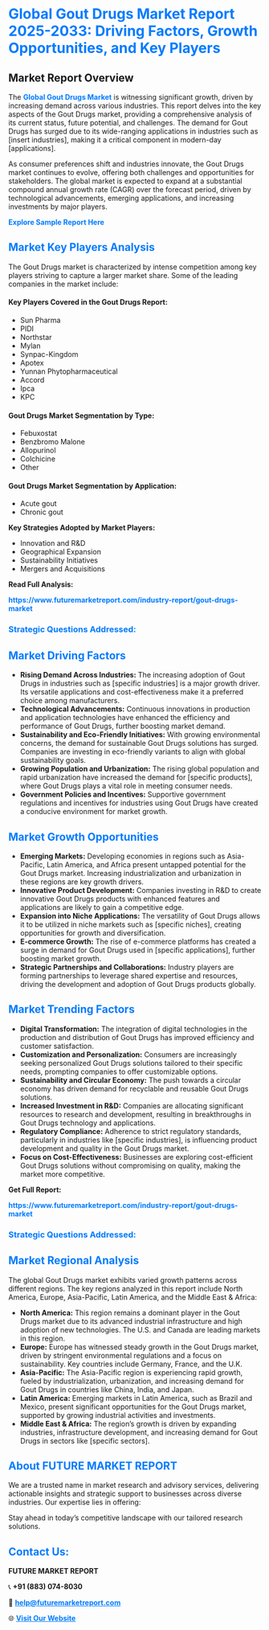 <h1 style="color: #007BFF;">Global Gout Drugs Market Report 2025-2033: Driving Factors, Growth Opportunities, and Key Players</h1>

<section id="overview">
<h2>Market Report Overview</h2>
<p>The <a href="https://www.futuremarketreport.com/industry-report/gout-drugs-market" style="color: #007BFF; text-decoration: none;"><strong>Global Gout Drugs Market</strong></a> is witnessing significant growth, driven by increasing demand across various industries. This report delves into the key aspects of the Gout Drugs market, providing a comprehensive analysis of its current status, future potential, and challenges. The demand for Gout Drugs has surged due to its wide-ranging applications in industries such as [insert industries], making it a critical component in modern-day [applications].</p>
<p>As consumer preferences shift and industries innovate, the Gout Drugs market continues to evolve, offering both challenges and opportunities for stakeholders. The global market is expected to expand at a substantial compound annual growth rate (CAGR) over the forecast period, driven by technological advancements, emerging applications, and increasing investments by major players.</p>
</section>

<section id="overview">
<p><a href="https://www.futuremarketreport.com/request-sample/reportId=64750" style="color: #007BFF; text-decoration: none;"><strong>Explore Sample Report Here</strong></a></p>
</section>

<section id="key-players">
<h2 style="color: #007BFF;">Market Key Players Analysis</h2>
<p>The Gout Drugs market is characterized by intense competition among key players striving to capture a larger market share. Some of the leading companies in the market include:</p>
<h4>Key Players Covered in the Gout Drugs Report:</h4>
<ul><li>Sun Pharma</li><li>PIDI</li><li>Northstar</li><li>Mylan</li><li>Synpac-Kingdom</li><li>Apotex</li><li>Yunnan Phytopharmaceutical</li><li>Accord</li><li>Ipca</li><li>KPC</li></ul>
<h4>Gout Drugs Market Segmentation by Type:</h4>
<ul><li>Febuxostat</li><li>Benzbromo Malone</li><li>Allopurinol</li><li>Colchicine</li><li>Other</li></ul>

<h4>Gout Drugs Market Segmentation by Application:</h4>
<ul><li>Acute gout</li><li>Chronic gout</li></ul>
<p><strong>Key Strategies Adopted by Market Players:</strong></p>
<ul>
<li>Innovation and R&D</li>
<li>Geographical Expansion</li>
<li>Sustainability Initiatives</li>
<li>Mergers and Acquisitions</li>
</ul>
</section>

<section>
<p><strong>Read Full Analysis: </strong></p><a href="https://www.futuremarketreport.com/industry-report/gout-drugs-market" style="color: #007BFF; text-decoration: none;"><strong>https://www.futuremarketreport.com/industry-report/gout-drugs-market</strong></a>
<h3 style="color: #007BFF;">Strategic Questions Addressed:</h3>
</section>

<section id="driving-factors">
<h2 style="color: #007BFF;">Market Driving Factors</h2>
<ul>
<li><strong>Rising Demand Across Industries:</strong> The increasing adoption of Gout Drugs in industries such as [specific industries] is a major growth driver. Its versatile applications and cost-effectiveness make it a preferred choice among manufacturers.</li>
<li><strong>Technological Advancements:</strong> Continuous innovations in production and application technologies have enhanced the efficiency and performance of Gout Drugs, further boosting market demand.</li>
<li><strong>Sustainability and Eco-Friendly Initiatives:</strong> With growing environmental concerns, the demand for sustainable Gout Drugs solutions has surged. Companies are investing in eco-friendly variants to align with global sustainability goals.</li>
<li><strong>Growing Population and Urbanization:</strong> The rising global population and rapid urbanization have increased the demand for [specific products], where Gout Drugs plays a vital role in meeting consumer needs.</li>
<li><strong>Government Policies and Incentives:</strong> Supportive government regulations and incentives for industries using Gout Drugs have created a conducive environment for market growth.</li>
</ul>
</section>

<section id="growth-opportunities">
<h2 style="color: #007BFF;">Market Growth Opportunities</h2>
<ul>
<li><strong>Emerging Markets:</strong> Developing economies in regions such as Asia-Pacific, Latin America, and Africa present untapped potential for the Gout Drugs market. Increasing industrialization and urbanization in these regions are key growth drivers.</li>
<li><strong>Innovative Product Development:</strong> Companies investing in R&D to create innovative Gout Drugs products with enhanced features and applications are likely to gain a competitive edge.</li>
<li><strong>Expansion into Niche Applications:</strong> The versatility of Gout Drugs allows it to be utilized in niche markets such as [specific niches], creating opportunities for growth and diversification.</li>
<li><strong>E-commerce Growth:</strong> The rise of e-commerce platforms has created a surge in demand for Gout Drugs used in [specific applications], further boosting market growth.</li>
<li><strong>Strategic Partnerships and Collaborations:</strong> Industry players are forming partnerships to leverage shared expertise and resources, driving the development and adoption of Gout Drugs products globally.</li>
</ul>
</section>

<section id="trending-factors">
<h2 style="color: #007BFF;">Market Trending Factors</h2>
<ul>
<li><strong>Digital Transformation:</strong> The integration of digital technologies in the production and distribution of Gout Drugs has improved efficiency and customer satisfaction.</li>
<li><strong>Customization and Personalization:</strong> Consumers are increasingly seeking personalized Gout Drugs solutions tailored to their specific needs, prompting companies to offer customizable options.</li>
<li><strong>Sustainability and Circular Economy:</strong> The push towards a circular economy has driven demand for recyclable and reusable Gout Drugs solutions.</li>
<li><strong>Increased Investment in R&D:</strong> Companies are allocating significant resources to research and development, resulting in breakthroughs in Gout Drugs technology and applications.</li>
<li><strong>Regulatory Compliance:</strong> Adherence to strict regulatory standards, particularly in industries like [specific industries], is influencing product development and quality in the Gout Drugs market.</li>
<li><strong>Focus on Cost-Effectiveness:</strong> Businesses are exploring cost-efficient Gout Drugs solutions without compromising on quality, making the market more competitive.</li>
</ul>
</section>

<section>
<p><strong>Get Full Report: </strong></p><a href="https://www.futuremarketreport.com/industry-report/gout-drugs-market" style="color: #007BFF; text-decoration: none;"><strong>https://www.futuremarketreport.com/industry-report/gout-drugs-market</strong></a>
<h3 style="color: #007BFF;">Strategic Questions Addressed:</h3>
</section>


<section id="regional-analysis">
<h2 style="color: #007BFF;">Market Regional Analysis</h2>
<p>The global Gout Drugs market exhibits varied growth patterns across different regions. The key regions analyzed in this report include North America, Europe, Asia-Pacific, Latin America, and the Middle East & Africa:</p>
<ul>
<li><strong>North America:</strong> This region remains a dominant player in the Gout Drugs market due to its advanced industrial infrastructure and high adoption of new technologies. The U.S. and Canada are leading markets in this region.</li>
<li><strong>Europe:</strong> Europe has witnessed steady growth in the Gout Drugs market, driven by stringent environmental regulations and a focus on sustainability. Key countries include Germany, France, and the U.K.</li>
<li><strong>Asia-Pacific:</strong> The Asia-Pacific region is experiencing rapid growth, fueled by industrialization, urbanization, and increasing demand for Gout Drugs in countries like China, India, and Japan.</li>
<li><strong>Latin America:</strong> Emerging markets in Latin America, such as Brazil and Mexico, present significant opportunities for the Gout Drugs market, supported by growing industrial activities and investments.</li>
<li><strong>Middle East & Africa:</strong> The region’s growth is driven by expanding industries, infrastructure development, and increasing demand for Gout Drugs in sectors like [specific sectors].</li>
</ul>
</section>

<footer>
<h2 style="color: #007BFF;">About FUTURE MARKET REPORT</h2>
<p>We are a trusted name in market research and advisory services, delivering actionable insights and strategic support to businesses across diverse industries. Our expertise lies in offering:</p>

<p>Stay ahead in today’s competitive landscape with our tailored research solutions.</p>

<h2 style="color: #007BFF;">Contact Us:</h2>
<p><strong>FUTURE MARKET REPORT</strong></p>
<p>📞 <strong>+91 (883) 074-8030</strong></p>
<p>📧 <strong><a href="mailto:help@futuremarketreport.com" style="color: #007BFF;">help@futuremarketreport.com</a></strong></p>
<p>🌐 <strong><a href="https://www.futuremarketreport.com/" style="color: #007BFF;">Visit Our Website</a></strong></p>
</footer>